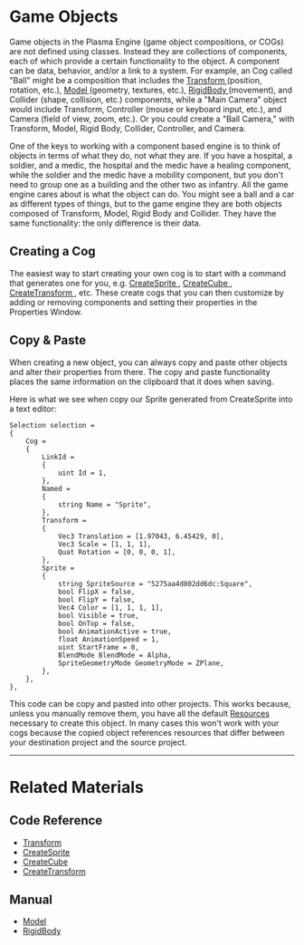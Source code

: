 # Game Objects

Game objects in the Plasma Engine (game object compositions, or COGs) are not defined using classes. Instead they are collections of components, each of which provide a certain functionality to the object. A component can be data, behavior, and/or a link to a system. For example, an Cog called "Ball" might be a composition that includes the [ Transform  ](https://github.com/PlasmaEngine/PlasmaDocs/tree/master/docs/C%2B%2B/code_reference/class_reference/transform.markdown) (position, rotation, etc.), [ Model  ](https://plasmaengine.github.io/PlasmaDocs/Manual/graphics/models.markdown) (geometry, textures, etc.), [ RigidBody  ](https://plasmaengine.github.io/PlasmaDocs/Manual/physics/rigidbody.markdown) (movement), and Collider (shape, collision, etc.) components, while a "Main Camera" object would include Transform, Controller (mouse or keyboard input, etc.), and Camera (field of view, zoom, etc.). Or you could create a "Ball Camera," with Transform, Model, Rigid Body, Collider, Controller, and Camera.

One of the keys to working with a component based engine is to think of objects in terms of what they do, not what they are. If you have a hospital, a soldier, and a medic, the hospital and the medic have a healing component, while the soldier and the medic have a mobility component, but you don't need to group one as a building and the other two as infantry. All the game engine cares about is what the object can do. You might see a ball and a car as different types of things, but to the game engine they are both objects composed of Transform, Model, Rigid Body and Collider. They have the same functionality: the only difference is their data.

## Creating a Cog


The easiest way to start creating your own cog is to start with a command that generates one for you, e.g. [ CreateSprite ](https://github.com/PlasmaEngine/PlasmaDocs/tree/master/docs/C%2B%2B/code_reference/command_reference.markdown#createsprite), [ CreateCube ](https://github.com/PlasmaEngine/PlasmaDocs/tree/master/docs/C%2B%2B/code_reference/command_reference.markdown#createcube), [ CreateTransform ](https://github.com/PlasmaEngine/PlasmaDocs/tree/master/docs/C%2B%2B/code_reference/command_reference.markdown#createtransform), etc. These create cogs that you can then customize by adding or removing components and setting their properties in the Properties Window.


## Copy & Paste


When creating a new object, you can always copy and paste other objects and alter their properties from there. The copy and paste functionality places the same information on the clipboard that it does when saving.

Here is what we see when copy our Sprite generated from CreateSprite into a text editor:

```
Selection selection = 
{
	Cog = 
	{
		LinkId = 
		{
			uint Id = 1,
		},
		Named = 
		{
			string Name = "Sprite",
		},
		Transform = 
		{
			Vec3 Translation = [1.97043, 6.45429, 0],
			Vec3 Scale = [1, 1, 1],
			Quat Rotation = [0, 0, 0, 1],
		},
		Sprite = 
		{
			string SpriteSource = "5275aa4d802dd6dc:Square",
			bool FlipX = false,
			bool FlipY = false,
			Vec4 Color = [1, 1, 1, 1],
			bool Visible = true,
			bool OnTop = false,
			bool AnimationActive = true,
			float AnimationSpeed = 1,
			uint StartFrame = 0,
			BlendMode BlendMode = Alpha,
			SpriteGeometryMode GeometryMode = ZPlane,
		},
	},
},

```


This code can be copy and pasted into other projects. This works because, unless you manually remove them, you have all the default [Resources](https://plasmaengine.github.io/PlasmaDocs/Manual/architecture/resources.markdown) necessary to create this object. In many cases this won't work with your cogs because the copied object references resources that differ between your destination project and the source project.

---

# Related Materials
## Code Reference
 - [ Transform  ](https://github.com/PlasmaEngine/PlasmaDocs/tree/master/docs/C%2B%2B/code_reference/class_reference/transform.markdown)
 - [ CreateSprite ](https://github.com/PlasmaEngine/PlasmaDocs/tree/master/docs/C%2B%2B/code_reference/command_reference.markdown#createsprite)
 - [ CreateCube ](https://github.com/PlasmaEngine/PlasmaDocs/tree/master/docs/C%2B%2B/code_reference/command_reference.markdown#createcube)
 - [ CreateTransform ](https://github.com/PlasmaEngine/PlasmaDocs/tree/master/docs/C%2B%2B/code_reference/command_reference.markdown#createtransform)

## Manual
 - [ Model  ](https://plasmaengine.github.io/PlasmaDocs/Manual/graphics/models.markdown)
 - [ RigidBody  ](https://plasmaengine.github.io/PlasmaDocs/Manual/physics/rigidbody.markdown) 

 